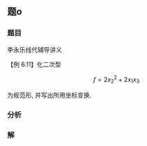 ## 题o
### 题目
李永乐线代辅导讲义 

【例 6.11】化二次型

$$
f = 2{x}_{2}^{2} + 2{x}_{1}{x}_{3}
$$

为规范形, 并写出所用坐标变换.
### 分析

### 解
